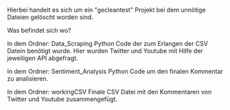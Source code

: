 Hierbei handelt es sich um ein "gecleantest" Projekt bei dem unnötige Dateien gelöscht worden sind.

Was befindet sich wo?


In dem Ordner: Data_Scraping
    Python Code der zum Erlangen der CSV Datein benötigt wurde.
    Hier wurden Twitter und Youtube mit Hilfe der jeweiligen API abgefragt.

In dem Ordner: Sentiment_Analysis
    Python Code um den finalen Kommentar zu analisieren. 

In dem Ordner: workingCSV
    Finale CSV Datei mit den Kommentaren von Twitter und Youtube zusammengefügt. 